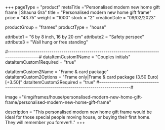 +++
pageType = "product"
metaTitle ="Personalised modern new home gift frame | Shauna Gra"
title = "Personalised modern new home gift frame"
price = "43.75"
weight = "1000"
stock = "2"
creationDate = "09/02/2023"

productGroup = "frames"
productType = "house"

attribute1 = "6 by 8 inch, 16 by 20 cm" 
attribute2 = "Safety perspex"
attribute3 = "Wall hung or free standing"

#---------------------------------------------------------------------------------------------#
dataItemCustom1Name = "Couples initials"
dataItemCustom1Required = "true"

dataItemCustom2Name = "Frame & card package"
dataItemCustom2Options = "Frame only|Frame & card package (3.50 Euro)[+3.50]"
dataItemCustom2Required = "true"
#---------------------------------------------------------------------------------------------#

image ="/img/frames/house/personalised-modern-new-home-gift-frame/personalised-modern-new-home-gift-frame"

description = "This personalised modern new home gift frame would be ideal for those special people moving house, or buying their first home. They will remember you forever!!."
+++